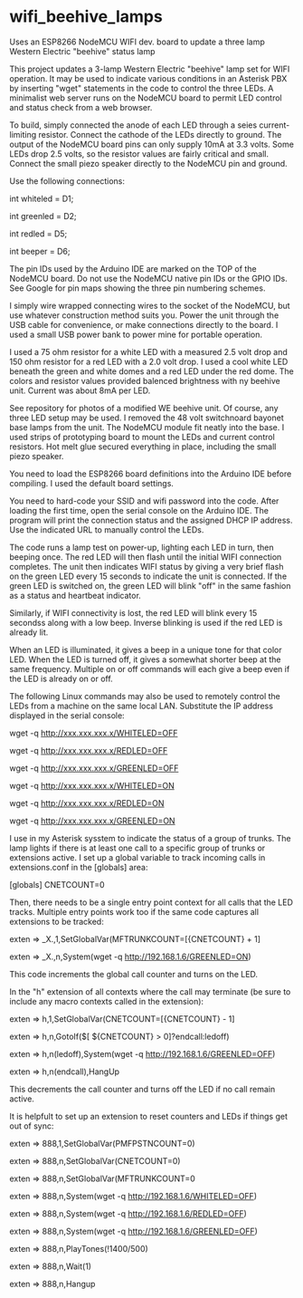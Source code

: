 # wifi_beehive_lamps
Uses an ESP8266 NodeMCU WIFI dev. board to update a three lamp Western Electric "beehive" status lamp

This project updates a 3-lamp Western Electric "beehive" lamp set for WIFI operation. It may be used to indicate various conditions in an Asterisk PBX by inserting "wget" statements in the code to control the three LEDs. A minimalist web server runs on the NodeMCU board to permit LED control and status check from a web browser.

To build, simply connected the anode of each LED through a seies current-limiting resistor. Connect the cathode of the LEDs directly to ground. The output of the NodeMCU board pins can only supply 10mA at 3.3 volts. Some LEDs drop 2.5 volts, so the resistor values are fairly critical and small. Connect the small piezo speaker directly to the NodeMCU pin and ground.

Use the following connections:

int whiteled = D1; 

int greenled = D2; 

int redled = D5; 

int beeper = D6; 


The pin IDs used by the Arduino IDE are marked on the TOP of the NodeMCU board. Do not use the NodeMCU native pin IDs or the GPIO IDs. See Google for pin maps showing the three pin numbering schemes.

I simply wire wrapped connecting wires to the socket of the NodeMCU, but use whatever construction method suits you. Power the unit through the USB cable for convenience, or make connections directly to the board. I used a small USB power bank to power mine for portable operation.

I used a 75 ohm resistor for a white LED with a measured 2.5 volt drop and 150 ohm resistor for a red LED with a 2.0 volt drop. I used a cool white LED beneath the green and white domes and a red LED under the red dome. The colors and resistor values provided balenced brightness with ny beehive unit. Current was about 8mA per LED.

See repository for photos of a modified WE beehive unit. Of course, any three LED setup may be used. I removed the 48 volt switchnoard bayonet base lamps from the unit. The NodeMCU module fit neatly into the base. I used strips of prototyping board to mount the LEDs and current control resistors. Hot melt glue secured everything in place, including the small piezo speaker.

You need to load the ESP8266 board definitions into the Arduino IDE before compiling. I used the default board settings.

You need to hard-code your SSID and wifi password into the code. After loading the first time, open the serial console on the Arduino IDE. The program will print the connection status and the assigned DHCP IP address. Use the indicated URL to manually control the LEDs.

The code runs a lamp test on power-up, lighting each LED in turn, then beeping once. The red LED will then flash until the initial WIFI connection completes. The unit then indicates WIFI status by giving a very brief flash on the green LED every 15 seconds to indicate the unit is connected. If the green LED is switched on, the green LED will blink "off" in the same fashion as a status and heartbeat indicator.

Similarly, if WIFI connectivity is lost, the red LED will blink every 15 secondss along with a low beep. Inverse blinking is used if the red LED is already lit.

When an LED is illuminated, it gives a beep in a unique tone for that color LED. When the LED is turned off, it gives a somewhat shorter beep at the same frequency. Multiple on or off commands will each give a beep even if the LED is already on or off.

The following Linux commands may also be used to remotely control the LEDs from a machine on the same local LAN. Substitute the IP address displayed in the serial console:


wget -q http://xxx.xxx.xxx.x/WHITELED=OFF

wget -q http://xxx.xxx.xxx.x/REDLED=OFF

wget -q http://xxx.xxx.xxx.x/GREENLED=OFF

wget -q http://xxx.xxx.xxx.x/WHITELED=ON

wget -q http://xxx.xxx.xxx.x/REDLED=ON

wget -q http://xxx.xxx.xxx.x/GREENLED=ON


I use in my  Asterisk sysstem to indicate the status of a group of trunks. The lamp lights if there is at least one call to a specific group of trunks or extensions active. I set up a global variable to track incoming calls in extensions.conf in the [globals] area:

[globals]
CNETCOUNT=0

Then, there needs to be a single entry point context for all calls that the LED tracks. Multiple entry points work too if the same code captures all extensions to be tracked:

exten => _X.,1,SetGlobalVar(MFTRUNKCOUNT=$[${CNETCOUNT} + 1]

exten => _X.,n,System(wget -q http://192.168.1.6/GREENLED=ON)


This code increments the global call counter and turns on the LED.

In the "h" extension of all contexts where the call may terminate (be sure to include any macro contexts called in the extension):

exten => h,1,SetGlobalVar(CNETCOUNT=$[${CNETCOUNT} - 1]

exten => h,n,GotoIf($[ ${CNETCOUNT} > 0]?endcall:ledoff)

exten => h,n(ledoff),System(wget -q http://192.168.1.6/GREENLED=OFF)

exten => h,n(endcall),HangUp


This decrements the call counter and turns off the LED if no call remain active.

It is helpfult to set up an extension to reset counters and LEDs if things get out of sync:

exten => 888,1,SetGlobalVar(PMFPSTNCOUNT=0)

exten => 888,n,SetGlobalVar(CNETCOUNT=0)

exten => 888,n,SetGlobalVar(MFTRUNKCOUNT=0

exten => 888,n,System(wget -q http://192.168.1.6/WHITELED=OFF)

exten => 888,n,System(wget -q http://192.168.1.6/REDLED=OFF)

exten => 888,n,System(wget -q http://192.168.1.6/GREENLED=OFF)

exten => 888,n,PlayTones(!1400/500)

exten => 888,n,Wait(1)

exten => 888,n,Hangup




